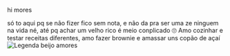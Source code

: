 
hi mores

só to aqui pq se não fizer fico sem nota, e não da pra ser uma ze ninguem na vida né, até 
pq achar um velho rico é meio conplicado 🙄
Amo cozinhar e testar receitas diferentes, amo fazer brownie e amassar uns copão de açaí 
![Legenda beijo amores](https://media1.tenor.com/m/8NjFaJb22REAAAAC/maria-jose-maria-cururu.gif)
